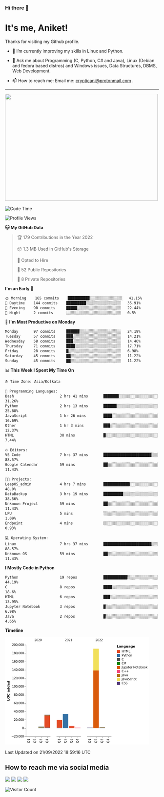 ### Hi there 👋

   # It's me, Aniket!
   Thanks for visiting my Github profile.

<!--
**crypticani/crypticani** is a ✨ _special_ ✨ repository because its `README.md` (this file) appears on your GitHub profile. -->

- 🌱 I’m currently improving my skills in Linux and Python.

- 💬 Ask me about Programming (C, Python, C# and Java), Linux (Debian and fedora based distros) and Windows issues, Data Structures, DBMS, Web Development.

- 📫 How to reach me: Email me: crypticani@protonmail.com .

---

<a href="#"><img src="https://github-readme-stats.vercel.app/api?username=crypticani&show_icons=true&hide_border=false&layout=default&theme=dracula&count_private=true" width="500" height="350"></a>

<!--START_SECTION:waka-->
![Code Time](http://img.shields.io/badge/Code%20Time-80%20hrs%2025%20mins-blue)

![Profile Views](http://img.shields.io/badge/Profile%20Views-0-blue)

**🐱 My GitHub Data** 

> 🏆 179 Contributions in the Year 2022
 > 
> 📦 1.3 MB Used in GitHub's Storage 
 > 
> 💼 Opted to Hire
 > 
> 📜 52 Public Repositories 
 > 
> 🔑 8 Private Repositories  
 > 
**I'm an Early 🐤** 

```text
🌞 Morning    165 commits    ██████████░░░░░░░░░░░░░░░   41.15% 
🌆 Daytime    144 commits    █████████░░░░░░░░░░░░░░░░   35.91% 
🌃 Evening    90 commits     █████░░░░░░░░░░░░░░░░░░░░   22.44% 
🌙 Night      2 commits      ░░░░░░░░░░░░░░░░░░░░░░░░░   0.5%

```
📅 **I'm Most Productive on Monday** 

```text
Monday       97 commits     ██████░░░░░░░░░░░░░░░░░░░   24.19% 
Tuesday      57 commits     ███░░░░░░░░░░░░░░░░░░░░░░   14.21% 
Wednesday    58 commits     ███░░░░░░░░░░░░░░░░░░░░░░   14.46% 
Thursday     71 commits     ████░░░░░░░░░░░░░░░░░░░░░   17.71% 
Friday       28 commits     █░░░░░░░░░░░░░░░░░░░░░░░░   6.98% 
Saturday     45 commits     ██░░░░░░░░░░░░░░░░░░░░░░░   11.22% 
Sunday       45 commits     ██░░░░░░░░░░░░░░░░░░░░░░░   11.22%

```


📊 **This Week I Spent My Time On** 

```text
⌚︎ Time Zone: Asia/Kolkata

💬 Programming Languages: 
Bash                     2 hrs 41 mins       ███████░░░░░░░░░░░░░░░░░░   31.26% 
Python                   2 hrs 13 mins       ██████░░░░░░░░░░░░░░░░░░░   25.88% 
JavaScript               1 hr 26 mins        ████░░░░░░░░░░░░░░░░░░░░░   16.69% 
Other                    1 hr 3 mins         ███░░░░░░░░░░░░░░░░░░░░░░   12.37% 
HTML                     38 mins             █░░░░░░░░░░░░░░░░░░░░░░░░   7.44%

🔥 Editors: 
VS Code                  7 hrs 37 mins       ██████████████████████░░░   88.57% 
Google Calendar          59 mins             ██░░░░░░░░░░░░░░░░░░░░░░░   11.43%

🐱‍💻 Projects: 
LeapOS_admin             4 hrs 7 mins        ████████████░░░░░░░░░░░░░   48.0% 
DataBackup               3 hrs 19 mins       █████████░░░░░░░░░░░░░░░░   38.56% 
Unknown Project          59 mins             ██░░░░░░░░░░░░░░░░░░░░░░░   11.43% 
LPU                      5 mins              ░░░░░░░░░░░░░░░░░░░░░░░░░   1.09% 
Endpoint                 4 mins              ░░░░░░░░░░░░░░░░░░░░░░░░░   0.93%

💻 Operating System: 
Linux                    7 hrs 37 mins       ██████████████████████░░░   88.57% 
Unknown OS               59 mins             ██░░░░░░░░░░░░░░░░░░░░░░░   11.43%

```

**I Mostly Code in Python** 

```text
Python                   19 repos            ███████████░░░░░░░░░░░░░░   44.19% 
C                        8 repos             ████░░░░░░░░░░░░░░░░░░░░░   18.6% 
HTML                     6 repos             ███░░░░░░░░░░░░░░░░░░░░░░   13.95% 
Jupyter Notebook         3 repos             █░░░░░░░░░░░░░░░░░░░░░░░░   6.98% 
Java                     2 repos             █░░░░░░░░░░░░░░░░░░░░░░░░   4.65%

```


**Timeline**

![Chart not found](https://raw.githubusercontent.com/crypticani/crypticani/master/charts/bar_graph.png) 


 Last Updated on 21/09/2022 18:59:16 UTC
<!--END_SECTION:waka-->

## How to reach me via social media
<p>
<a href="https://www.linkedin.com/in/crypticani/"><img src="https://img.shields.io/badge/-LinkedIn-blue?&style=for-the-badge&logo=linkedin&logoColor=white" height=30></a> 
<a href="https://twitter.com/crypticani"><img src="https://img.shields.io/badge/twitter-%231DA1F2.svg?&style=for-the-badge&logo=twitter&logoColor=white" height=30></a> 
<a href="https://www.quora.com/profile/Cryptic-Ani"><img src="https://img.shields.io/badge/-Quora-critical?&style=for-the-badge&logo=quora&logoColor=white" height=30></a>   
<a href="https://t.me/crypticani"><img src="https://img.shields.io/badge/-Telegram-informational?&style=for-the-badge&logo=telegram&logoColor=white" height=30></a> 

</p>

![Visitor Count](https://profile-counter.glitch.me/{crypticani}/count.svg)
